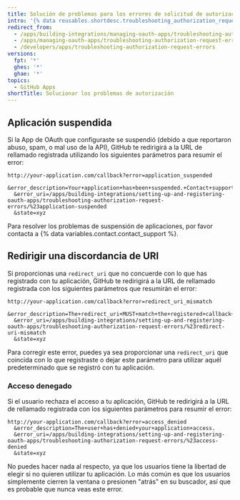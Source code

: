 ```yaml
---
title: Solución de problemas para los errores de solicitud de autorización
intro: '{% data reusables.shortdesc.troubleshooting_authorization_request_errors_oauth_apps %}'
redirect_from:
  - /apps/building-integrations/managing-oauth-apps/troubleshooting-authorization-request-errors/
  - /apps/managing-oauth-apps/troubleshooting-authorization-request-errors
  - /developers/apps/troubleshooting-authorization-request-errors
versions:
  fpt: '*'
  ghes: '*'
  ghae: '*'
topics:
  - GitHub Apps
shortTitle: Solucionar los problemas de autorización
---
```


## Aplicación suspendida

Si la App de OAuth que configuraste se suspendió (debido a que reportaron abuso, spam, o mal uso de la API), GitHub te redirigirá a la URL de rellamado registrada utilizando los siguientes parámetros para resumir el error:

    http://your-application.com/callback?error=application_suspended
      &error_description=Your+application+has+been+suspended.+Contact+support@github.com.
      &error_uri=/apps/building-integrations/setting-up-and-registering-oauth-apps/troubleshooting-authorization-request-errors/%23application-suspended
      &state=xyz

Para resolver los problemas de suspensión de aplicaciones, por favor contacta a {% data variables.contact.contact_support %}.

## Redirigir una discordancia de URI

Si proporcionas una `redirect_uri` que no concuerde con lo que has registrado con tu aplicación, GitHub te redirigirá a la URL de rellamado registrada con los siguientes parámetros que resumirán el error:

    http://your-application.com/callback?error=redirect_uri_mismatch
      &error_description=The+redirect_uri+MUST+match+the+registered+callback+URL+for+this+application.
      &error_uri=/apps/building-integrations/setting-up-and-registering-oauth-apps/troubleshooting-authorization-request-errors/%23redirect-uri-mismatch
      &state=xyz

Para corregir este error, puedes ya sea proporcionar una `redirect_uri` que coincida con lo que registraste o dejar este parámetro para utilizar aquél predeterminado que se registró con tu aplicación.

### Acceso denegado

Si el usuario rechaza el acceso a tu aplicación, GitHub te redirigirá a la URL de rellamado registrada con los siguientes parámetros para resumir el error:

    http://your-application.com/callback?error=access_denied
      &error_description=The+user+has+denied+your+application+access.
      &error_uri=/apps/building-integrations/setting-up-and-registering-oauth-apps/troubleshooting-authorization-request-errors/%23access-denied
      &state=xyz

No puedes hacer nada al respecto, ya que los usuarios tiene la libertad de elegir si no quieren utilizar tu aplicación. Lo más común es que los usuarios simplemente cierren la ventana o presionen "atrás" en su buscador, así que es probable que nunca veas este error.
